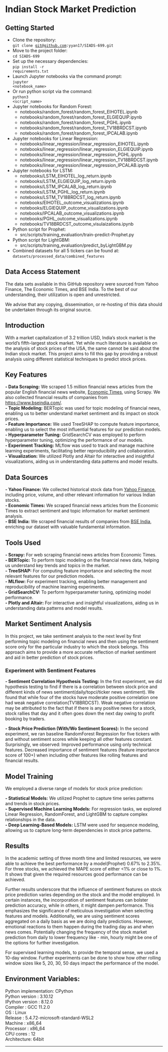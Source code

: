 # Indian Stock Market Prediction

## Getting Started

- Clone the repository: <br/>
<code>git clone git@github.com:yyan17/SIADS-699.git</code>
- Move to the project folder:<br/>
<code>cd SIADS-699</code>
- Set up the necessary dependencies:<br/>
<code>pip install -r requirements.txt</code>
- Launch Jupyter notebooks via the command prompt:<br/>
<code>jupyter <notebook_name></code>
- Or run python script via the command: <br/>
<code>python3 <script_name></code>
- Jupyter notebooks for Random Forest: <br/>
  - notebooks/random_forest/random_forest_EIHOTEL.ipynb
  - notebooks/random_forest/random_forest_ELGIEQUIP.ipynb
  - notebooks/random_forest/random_forest_PGHL.ipynb
  - notebooks/random_forest/random_forest_TV18BRDCST.ipynb
  - notebooks/random_forest/random_forest_IPCALAB.ipynb
- Jupyter notebooks for Linear Regression: <br/>
  - notebooks/linear_regression/linear_regression_EIHOTEL.ipynb
  - notebooks/linear_regression/linear_regression_ELGIEQUIP.ipynb
  - notebooks/linear_regression/linear_regression_PGHL.ipynb
  - notebooks/linear_regression/linear_regression_TV18BRDCST.ipynb
  - notebooks/linear_regression/linear_regression_IPCALAB.ipynb
- Jupyter notebooks for LSTM: <br/>
  - notebooks/LSTM_EIHOTEL_log_return.ipynb
  - notebooks/LSTM_ELGIEQUIP_log_return.ipynb
  - notebooks/LSTM_IPCALAB_log_return.ipynb
  - notebooks/LSTM_PGHL_log_return.ipynb
  - notebooks/LSTM_TV18BRDCST_log_return.ipynb
  - notebooks/EIHOTEL_outcome_visualizations.ipynb
  - notebooks/ELGIEQUIP_outcome_visualizations.ipynb
  - notebooks/IPCALAB_outcome_visualizations.ipynb
  - notebooks/PGHL_outcome_visualizations.ipynb
  - notebooks/TV18BRDCST_outcome_visulaizations.ipynb
- Python script for Prophet: <br/>
  - src/scripts/training_evaluation/train-predict-Prophet.py
- Python script for LightGBM: <br/>
  - src/scripts/training_evaluation/predict_byLightGBM.py
- Combined datasets for all 5 tickers can be found at: <br/>
<code>datasets/processed_data/combined_features</code>

## Data Access Statement
The data sets available in this GitHub repository were sourced from Yahoo Finance, The Economic Times, and BSE India. To the best of our understanding, their utilization is open and unrestricted.

We advise that any copying, dissemination, or re-hosting of this data should be undertaken through its original source.
## Introduction

With a market capitalization of 3.2 trillion USD, India’s stock market is the world’s fifth-largest stock market. Yet while much literature is available on the analysis of stock prices of the USA, the same cannot be said about the Indian stock market. This project aims to fill this gap by providing a robust analysis using different statistical techniques to predict stock prices.

## Key Features

**- Data Scraping:** We scraped 1.5 million financial news articles from the popular English financial news website, [Economic Times](https://economictimes.indiatimes.com/), using Scrapy. We also collected financial results of companies from https://www.bseindia.com/.  
**- Topic Modeling:** BERTopic was used for topic modeling of financial news, enabling us to better understand market sentiment and its impact on stock prices.   
**- Feature Importance:** We used TreeSHAP to compute feature importance, enabling us to select the most influential features for our prediction models.  
**- Hyperparameter Tuning:** GridSearchCV was employed to perform hyperparameter tuning, optimizing the performance of our models.  
**- Experiment Tracking:** MLflow was used to track and manage machine learning experiments, facilitating better reproducibility and collaboration.  
**- Visualization:** We utilized Plotly and Altair for interactive and insightful visualizations, aiding us in understanding data patterns and model results.  

## Data Sources

**- Yahoo Finance:** We collected historical stock data from [Yahoo Finance](https://github.com/ranaroussi/yfinance), including price, volume, and other relevant information for various Indian stocks.  
**- Economic Times:** We scraped financial news articles from the Economic Times to extract sentiment and topic information for market sentiment analysis.  
**- BSE India:** We scraped financial results of companies from [BSE India](https://www.bseindia.com/), enriching our dataset with valuable fundamental information.  

## Tools Used

**- Scrapy:** For web scraping financial news articles from Economic Times.  
**- BERTopic:** To perform topic modeling on the financial news data, helping us understand key trends and topics in the market.  
**- TreeSHAP:** For computing feature importance and selecting the most relevant features for our prediction models.  
**- MLflow:** For experiment tracking, enabling better management and reproducibility of machine learning experiments.  
**- GridSearchCV:** To perform hyperparameter tuning, optimizing model performance.  
**- Plotly and Altair:** For interactive and insightful visualizations, aiding us in understanding data patterns and model results.  

## Market Sentiment Analysis

In this project, we take sentiment analysis to the next level by first performing topic modeling on financial news and then using the sentiment score only for the particular industry to which the stock belongs. This approach aims to provide a more accurate reflection of market sentiment and aid in better prediction of stock prices.

### Experiment with Sentiment Features 
**- Sentiment Correlation Hypothesis Testing:** In the first experiment, we did hypothesis testing to find if there is a correlation between stock price and different kinds of news sentiment(daily/topci/ticker news sentiment). 
We found that while four of the stocks have moderate positive correlation one had weak negative correlation(TV18BRDCST). Weak negative correlation may be attributed to the fact that if there is any positive news for a stock, stock rallies that day and it often goes down the next day owing to profit booking by traders.

**- Stock Price Prediction (With/Wo Sentiment Scores):** In the second experiment, we ran baseline RandomForest Regression for five tickers with and without   sentiment scores while keeping all other features constant. Surprisingly, we observed:
Improved performance using only technical features.
Decreased importance of sentiment features (feature importance score of 100+) when including other features like rolling features and financial results.  

## Model Training

We employed a diverse range of models for stock price prediction:

**- Statistical Models:** We utilized Prophet to capture time series patterns and trends in stock prices. <br/>
**- Supervised Machine Learning Models:** For regression tasks, we explored Linear Regression, RandomForest, and LightGBM to capture complex relationships in the data. <br/>
**- Deep Learning-Based Models:** LSTM were used for sequence modeling, allowing us to capture long-term dependencies in stock price patterns. <br/>

## Results

In the academic setting of three month time and limited resources, we were able to achieve the best performance by a model(Prophet) 0.67% to 2.35%. For three stocks, we achieved the MAPE score of either <1% or close to 1%. It shows that given the required resources good performance can be achieved.

Further results underscore that the influence of sentiment features on stock price prediction varies depending on the stock and the model employed. In certain instances, the incorporation of sentiment features can bolster prediction accuracy, while in others, it might dampen performance. This emphasizes the significance of meticulous investigation when selecting features and models.
Additionally, we are using sentiment scores aggregated on a daily basis as we are doing daily predictions. However, emotional reactions to them happen during the trading day as and when news comes. Potentially changing the frequency of the stock market prediction from daily to lower frequency like - min, hourly might be one of the options for further investigation.

For supervised learning models, to provide the temporal sense, we used a 10-day window. Further experiments can be done to show how other rolling window sizes like 5, 20, 30, 50 days impact the performance of the model.


## Environment Variables:
Python implementation: CPython <br/>
Python version       : 3.10.12 <br/>
IPython version      : 8.12.0 <br/>
Compiler    : GCC 11.2.0 <br/>
OS          : Linux <br/>
Release     : 5.4.72-microsoft-standard-WSL2 <br/>
Machine     : x86_64 <br/>
Processor   : x86_64 <br/>
CPU cores   : 12 <br/>
Architecture: 64bit <br/>

---
